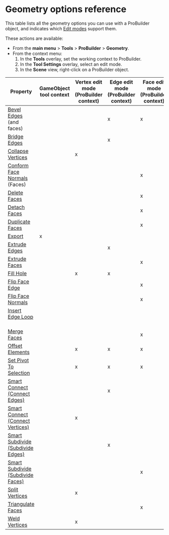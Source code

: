 # Geometry options reference

This table lists all the geometry options you can use with a ProBuilder object, and indicates which [Edit modes](modes.md) support them. 

These actions are available:

* From the **main menu** > **Tools** > **ProBuilder** > **Geometry**.
* From the context menu: 
    1. In the **Tools** overlay, set the working context to ProBuilder. 
    1. In the **Tool Settings** overlay, select an edit mode.
    1. In the **Scene** view, right-click on a ProBuilder object.

| **Property** | **GameObject tool context** | **Vertex edit mode (ProBuilder context)** | **Edge edit mode (ProBuilder context)** | **Face edit mode (ProBuilder context)** |
| ---- | ---- | ---- | ---- | ---- |
| [Bevel Edges](Edge_Bevel.md) (and faces) | | | x | x |
| [Bridge Edges](Edge_Bridge.md) | | | x | |
| [Collapse Vertices](Vert_Collapse.md) | | x | | |
| [Conform Face Normals](Face_ConformNormals.md) (Faces) | | | | x |
| [Delete Faces](Face_Delete.md) | | | | x |
| [Detach Faces](Face_Detach.md) | | | | x |
| [Duplicate Faces](Face_Duplicate.md) | | | | x |
| [Export](Object_Export.md) | x | | | |
| [Extrude Edges](Edge_Extrude.md) | | | x | |
| [Extrude Faces](Face_Extrude.md) | | | | x |
| [Fill Hole](FillHole.md) | | x | x | |
| [Flip Face Edge](Face_FlipTri.md)  | | | | x |
| [Flip Face Normals](Face_FlipNormals.md) | | | | x |
| [Insert Edge Loop](Edge_InsertLoop.md)  | | | | |
| [Merge Faces](Face_Merge.md) | | | | x |
| [Offset Elements](Offset_Elements.md) |  | x | x | x |
| [Set Pivot To Selection](SetPivot.md) | | x | x | x |
| [Smart Connect (Connect Edges)](Edge_Connect.md) | | | x | |
| [Smart Connect (Connect Vertices)](Vert_Connect.md) | | x | | |
| [Smart Subdivide (Subdivide Edges)](Edge_Subdivide.md) | | | x | |
| [Smart Subdivide (Subdivide Faces)](Face_Subdivide.md) | | | | x |
| [Split Vertices](Vert_Split.md) | | x | | |
| [Triangulate Faces](Face_Triangulate.md) | | | | x |
| [Weld Vertices](Vert_Weld.md) | | x | | |

